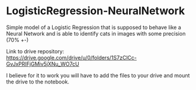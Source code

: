 # LogisticRegression-NeuralNetwork
Simple model of a Logistic Regression that is supposed to behave like a Neural Network and is able to identify cats in images with some precision (70% +-)

Link to drive repository: https://drive.google.com/drive/u/0/folders/1S7zClCc-GvJxPRIFjGMiv5jXNu_WO7cU

I believe for it to work you will have to add the files to your drive and mount the drive to the notebook.
